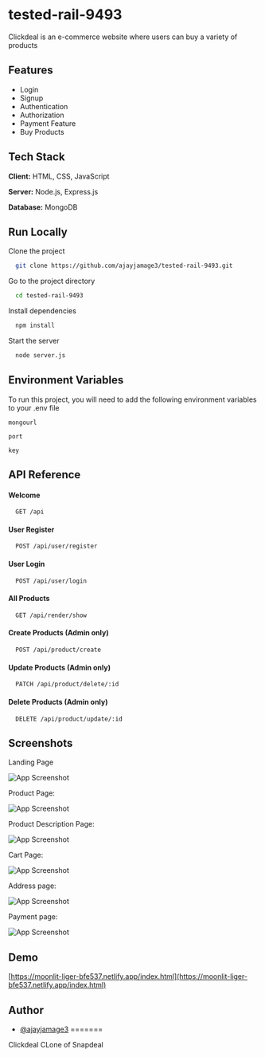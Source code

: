 # tested-rail-9493

Clickdeal is an e-commerce website where users can buy a variety of products

## Features

- Login
- Signup
- Authentication
- Authorization
- Payment Feature
- Buy Products


## Tech Stack

**Client:** HTML, CSS, JavaScript

**Server:** Node.js, Express.js

**Database:** MongoDB

## Run Locally

Clone the project

```bash
  git clone https://github.com/ajayjamage3/tested-rail-9493.git
```

Go to the project directory

```bash
  cd tested-rail-9493
```

Install dependencies

```bash
  npm install
```

Start the server

```bash
  node server.js
```

## Environment Variables

To run this project, you will need to add the following environment variables to your .env file

`mongourl`

`port`

`key`


## API Reference

#### Welcome

```http
  GET /api
```

#### User Register

```http
  POST /api/user/register
```

#### User Login

```http
  POST /api/user/login
```

#### All Products

```http
  GET /api/render/show
```

#### Create Products (Admin only)

```http
  POST /api/product/create
```

#### Update Products (Admin only)

```http
  PATCH /api/product/delete/:id
```


#### Delete Products (Admin only)

```http
  DELETE /api/product/update/:id
```




## Screenshots

Landing Page

![App Screenshot](https://i.ibb.co/zJVVNmh/Screenshot-400.png)

Product Page:

![App Screenshot](https://i.ibb.co/3MbyTwP/Screenshot-401.png)

Product Description Page:

![App Screenshot](https://i.ibb.co/drtXz6M/Screenshot-402.png)

Cart Page:

![App Screenshot](https://i.ibb.co/Bw0j8Rp/Screenshot-403.png)

Address page:

![App Screenshot](https://i.ibb.co/YRS9R5G/Screenshot-404.png)

Payment page:

![App Screenshot](https://i.ibb.co/71PTqWQ/Screenshot-405.png)



## Demo

[https://moonlit-liger-bfe537.netlify.app/index.html](https://moonlit-liger-bfe537.netlify.app/index.html)

## Author

- [@ajayjamage3](https://github.com/ajayjamage3)
=======
<p>Clickdeal CLone of Snapdeal<p>


